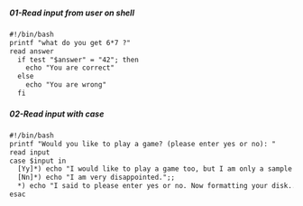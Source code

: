##### 01-Read input from user on shell
```html
#!/bin/bash
printf "what do you get 6*7 ?"
read answer
  if test "$answer" = "42"; then
    echo "You are correct"
  else
    echo "You are wrong"
  fi
```
##### 02-Read input with case 
```html
#!/bin/bash
printf "Would you like to play a game? (please enter yes or no): "
read input
case $input in
  [Yy]*) echo "I would like to play a game too, but I am only a sample script.";;
  [Nn]*) echo "I am very disappointed.";;
  *) echo "I said to please enter yes or no. Now formatting your disk...";;
esac
```

